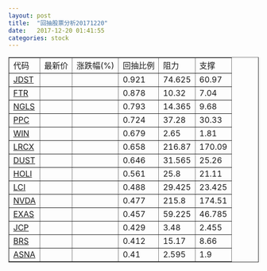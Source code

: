 ```yaml
---
layout: post
title:  "回抽股票分析20171220"
date:   2017-12-20 01:41:55
categories: stock
---
```

<script type="text/javascript">
var stockList = []
stockList.push('gb_jdst');
stockList.push('gb_ftr');
stockList.push('gb_ngls');
stockList.push('gb_ppc');
stockList.push('gb_win');
stockList.push('gb_lrcx');
stockList.push('gb_dust');
stockList.push('gb_holi');
stockList.push('gb_lci');
stockList.push('gb_nvda');
stockList.push('gb_exas');
stockList.push('gb_jcp');
stockList.push('gb_brs');
stockList.push('gb_asna');
</script>
<table border="1">
 <tr>
 <td>代码</td>
 <td>最新价</td>
 <td>涨跌幅(%)</td>
 <td>回抽比例</td>
 <td>阻力</td>
 <td>支撑</td>
</tr>
  <tr id="jdst">
  <td><a href="http://stock.finance.sina.com.cn/usstock/quotes/JDST.html" target="_blank">JDST</a></td><td></td><td></td><td>0.921</td><td>74.625</td><td>60.97</td></tr>
  <tr id="ftr">
  <td><a href="http://stock.finance.sina.com.cn/usstock/quotes/FTR.html" target="_blank">FTR</a></td><td></td><td></td><td>0.878</td><td>10.32</td><td>7.04</td></tr>
  <tr id="ngls">
  <td><a href="http://stock.finance.sina.com.cn/usstock/quotes/NGLS.html" target="_blank">NGLS</a></td><td></td><td></td><td>0.793</td><td>14.365</td><td>9.68</td></tr>
  <tr id="ppc">
  <td><a href="http://stock.finance.sina.com.cn/usstock/quotes/PPC.html" target="_blank">PPC</a></td><td></td><td></td><td>0.724</td><td>37.28</td><td>30.33</td></tr>
  <tr id="win">
  <td><a href="http://stock.finance.sina.com.cn/usstock/quotes/WIN.html" target="_blank">WIN</a></td><td></td><td></td><td>0.679</td><td>2.65</td><td>1.81</td></tr>
  <tr id="lrcx">
  <td><a href="http://stock.finance.sina.com.cn/usstock/quotes/LRCX.html" target="_blank">LRCX</a></td><td></td><td></td><td>0.658</td><td>216.87</td><td>170.09</td></tr>
  <tr id="dust">
  <td><a href="http://stock.finance.sina.com.cn/usstock/quotes/DUST.html" target="_blank">DUST</a></td><td></td><td></td><td>0.646</td><td>31.565</td><td>25.26</td></tr>
  <tr id="holi">
  <td><a href="http://stock.finance.sina.com.cn/usstock/quotes/HOLI.html" target="_blank">HOLI</a></td><td></td><td></td><td>0.561</td><td>25.8</td><td>21.11</td></tr>
  <tr id="lci">
  <td><a href="http://stock.finance.sina.com.cn/usstock/quotes/LCI.html" target="_blank">LCI</a></td><td></td><td></td><td>0.488</td><td>29.425</td><td>23.425</td></tr>
  <tr id="nvda">
  <td><a href="http://stock.finance.sina.com.cn/usstock/quotes/NVDA.html" target="_blank">NVDA</a></td><td></td><td></td><td>0.477</td><td>215.8</td><td>174.51</td></tr>
  <tr id="exas">
  <td><a href="http://stock.finance.sina.com.cn/usstock/quotes/EXAS.html" target="_blank">EXAS</a></td><td></td><td></td><td>0.457</td><td>59.225</td><td>46.785</td></tr>
  <tr id="jcp">
  <td><a href="http://stock.finance.sina.com.cn/usstock/quotes/JCP.html" target="_blank">JCP</a></td><td></td><td></td><td>0.429</td><td>3.48</td><td>2.455</td></tr>
  <tr id="brs">
  <td><a href="http://stock.finance.sina.com.cn/usstock/quotes/BRS.html" target="_blank">BRS</a></td><td></td><td></td><td>0.412</td><td>15.17</td><td>8.66</td></tr>
  <tr id="asna">
  <td><a href="http://stock.finance.sina.com.cn/usstock/quotes/ASNA.html" target="_blank">ASNA</a></td><td></td><td></td><td>0.41</td><td>2.595</td><td>1.9</td></tr>
</table>
